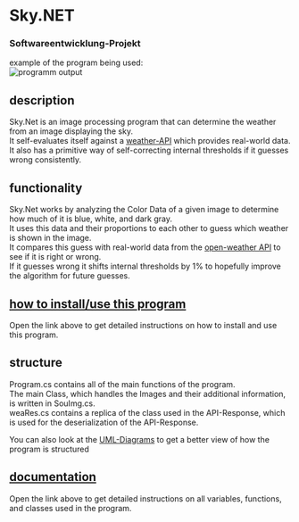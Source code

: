 # Sky.NET
### Softwareentwicklung-Projekt

example of the program being used: <br>
![programm output](https://cdn.discordapp.com/attachments/481454988002852897/869558403914166292/unknown.png)

## description
Sky.Net is an image processing program that can determine the weather from an image displaying the sky. <br>
It self-evaluates itself against a [weather-API](https://github.com/Rob-Ku/Softwareentwicklung-Projekt/wiki/Used-API) which provides real-world data. <br>
It also has a primitive way of self-correcting internal thresholds if it guesses wrong consistently.

## functionality
Sky.Net works by analyzing the Color Data of a given image to determine how much of it is blue, white, and dark gray. <br>
It uses this data and their proportions to each other to guess which weather is shown in the image. <br>
It compares this guess with real-world data from the [open-weather API](https://github.com/Rob-Ku/Softwareentwicklung-Projekt/wiki/Used-API) to see if it is right or wrong. <br>
If it guesses wrong it shifts internal thresholds by 1% to hopefully improve the algorithm for future guesses.

## [how to install/use this program](https://github.com/Rob-Ku/Softwareentwicklung-Projekt/wiki/Tutorial)
Open the link above to get detailed instructions on how to install and use this program.

## structure
Program.cs contains all of the main functions of the program. <br>
The main Class, which handles the Images and their additional information, is written in SouImg.cs. <br>
weaRes.cs contains a replica of the class used in the API-Response, which is used for the deserialization of the API-Response. <br>

You can also look at the [UML-Diagrams](https://github.com/Rob-Ku/Softwareentwicklung-Projekt/wiki/UML-Diagrams) to get a better view of how the program is structured

## [documentation](https://github.com/Rob-Ku/Softwareentwicklung-Projekt/wiki/Documentation)
Open the link above to get detailed instructions on all variables, functions, and classes used in the program.
